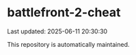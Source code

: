 # battlefront-2-cheat

Last updated: 2025-06-11 20:30:30

This repository is automatically maintained.
